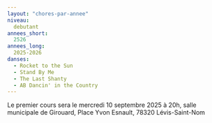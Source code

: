 ```yaml
---
layout: "chores-par-annee"
niveau:
  debutant
annees_short:
  2526
annees_long:
  2025-2026
danses:
  - Rocket to the Sun
  - Stand By Me
  - The Last Shanty
  - AB Dancin' in the Country
---
```


Le premier cours sera le mercredi 10 septembre 2025 à 20h, salle
municipale de Girouard, Place Yvon Esnault, 78320 Lévis-Saint-Nom
